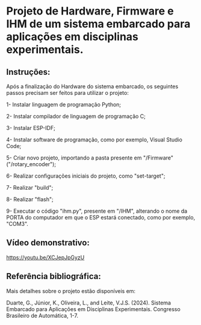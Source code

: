 # Projeto de Hardware, Firmware e IHM de um sistema embarcado para aplicações em disciplinas experimentais. 

## Instruções:

Após a finalização do Hardware do sistema embarcado, os seguintes passos precisam ser feitos para utilizar o projeto:

1- Instalar linguagem de programação Python;

2- Instalar compilador de linguagem de programação C;

3- Instalar ESP-IDF;

4- Instalar software de programação, como por exemplo, Visual Studio Code;

5- Criar novo projeto, importando a pasta presente em "/Firmware" ("/rotary_encoder");

6- Realizar configurações iniciais do projeto, como "set-target";

7- Realizar "build";

8- Realizar "flash";

9- Executar o código "ihm.py", presente em "/IHM", alterando o nome da PORTA do computador em que o ESP estará conectado, como por exemplo, "COM3". 

## Vídeo demonstrativo:

https://youtu.be/XCJepJpGyzU

## Referência bibliográfica:

Mais detalhes sobre o projeto estão disponíveis em:

Duarte, G., Júnior, K., Oliveira, L., and Leite, V.J.S. (2024). Sistema Embarcado para Aplicações em Disciplinas Experimentais. Congresso Brasileiro de Automática, 1-7.
